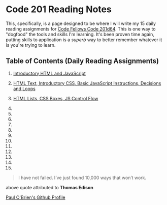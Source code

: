 # Code 201 Reading Notes

This, specifically, is a page designed to be where I will write my 15 daily reading assignments for [Code Fellows Code 201d64](https://canvas.instructure.com/courses/2048509/assignments/15183055?module_item_id=30849446). This is one way to "dogfood" the tools and skills I'm learning. It's been proven time again, putting skills to application is a _superb_ way to better remember whatever it is you're trying to learn.

## Table of Contents (Daily Reading Assignments)

1. [Introductory HTML and JavaScript](introductory-html-and-javascript.md)

2. [HTML Text, Introductory CSS, Basic JavaScript Instructions, Decisions and Loops](class-02.md)

3. [ HTML Lists, CSS Boxes, JS Control Flow](class-03.md)

4.

5.

6.

7.

8.

9.

10.

11.

12.

13.

14.

15.



> I have not failed. I’ve just found 10,000 ways that won’t work.

above quote attributed to **Thomas Edison**

[Paul O'Brien's Github Profile](https://github.com/PVOBrien)
